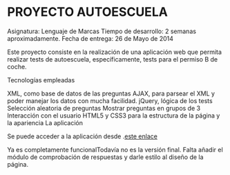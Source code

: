 
PROYECTO AUTOESCUELA
====================
Asignatura: Lenguaje de Marcas
Tiempo de desarrollo: 2 semanas aproximadamente.
Fecha de entrega: 26 de Mayo de 2014

Este proyecto consiste en la realización de una aplicación web que permita realizar tests de autoescuela, específicamente, tests para el permiso B de coche.

Tecnologías empleadas

XML, como base de datos de las preguntas
AJAX, para parsear el XML y poder manejar los datos con mucha facilidad.
jQuery, lógica de los tests
Selección aleatoria de preguntas
Mostrar preguntas en grupos de 3
Interacción con el usuario
HTML5 y CSS3 para la estructura de la página y la apariencia
La aplicación

Se puede acceder a la aplicación desde .[este enlace](http://www.jorge-cortes.es/ASIX/LLMA/Autoescuela/index.html "Atuoescuela - Test")

Ya es completamente funcionalTodavía no es la versión final. Falta añadir el módulo de comprobación de respuestas y darle estilo al diseño de la página.
